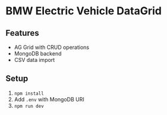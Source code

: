 # BMW Electric Vehicle DataGrid
## Features
- AG Grid with CRUD operations
- MongoDB backend
- CSV data import

## Setup
1. `npm install`
2. Add `.env` with MongoDB URI
3. `npm run dev`
